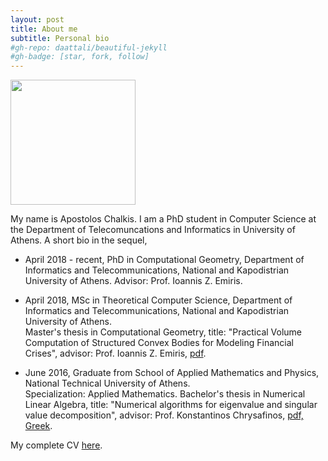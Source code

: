```yaml
---
layout: post
title: About me
subtitle: Personal bio
#gh-repo: daattali/beautiful-jekyll
#gh-badge: [star, fork, follow]
---  
```


<img src="https://github.com/TolisChal/TolisChal.github.io/blob/master/img/mypic.jpg?raw=true" width="200" height="200" />  

My name is Apostolos Chalkis. I am a PhD student in Computer Science at the Department of Telecomuncations and Informatics in University of Athens. A short bio in the sequel,  

- April 2018 - recent, PhD in Computational Geometry, Department of Informatics and Telecommunications, National and Kapodistrian University of Athens. Advisor: Prof. Ioannis Z. Emiris.  

- April 2018, MSc in Theoretical Computer Science, Department of Informatics and Telecommunications, National and Kapodistrian University of Athens.  
Master's thesis in Computational Geometry, title: "Practical Volume Computation of Structured Convex Bodies for Modeling Financial Crises", advisor: Prof. Ioannis Z. Emiris, [pdf](https://pergamos.lib.uoa.gr/uoa/dl/object/2775864).

- June 2016, Graduate from School of Applied Mathematics and Physics, National Technical University of Athens.  
Specialization: Applied Mathematics. Bachelor's thesis in Numerical Linear Algebra, title: "Numerical algorithms for eigenvalue and singular value decomposition", advisor: Prof. Konstantinos Chrysafinos, [pdf, Greek](http://dspace.lib.ntua.gr/handle/123456789/43561?locale-attribute=en).  


My complete CV [here](https://drive.google.com/file/d/1t244k-q2A3-VQh6pol6aeM4BsaqWKL1H/view?usp=sharing
).

